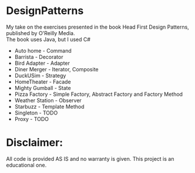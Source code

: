 # DesignPatterns
My take on the exercises presented in the book Head First Design Patterns, published by O'Reilly Media. <br />
The book uses Java, but I used C#

* Auto home - Command <br />
* Barrista - Decorator <br />
* Bird Adapter - Adapter <br />
* Diner Merger - Iterator, Composite <br />
* DuckUSim - Strategy <br />
* HomeTheater - Facade <br />
* Mighty Gumball - State <br />
* Pizza Factory - Simple Factory, Abstract Factory and Factory Method <br />
* Weather Station - Observer <br />
* Starbuzz - Template Method <br />
* Singleton - TODO <br />
* Proxy - TODO <br />

# Disclaimer:
All code is provided AS IS and no warranty is given. This project is an educational one.
